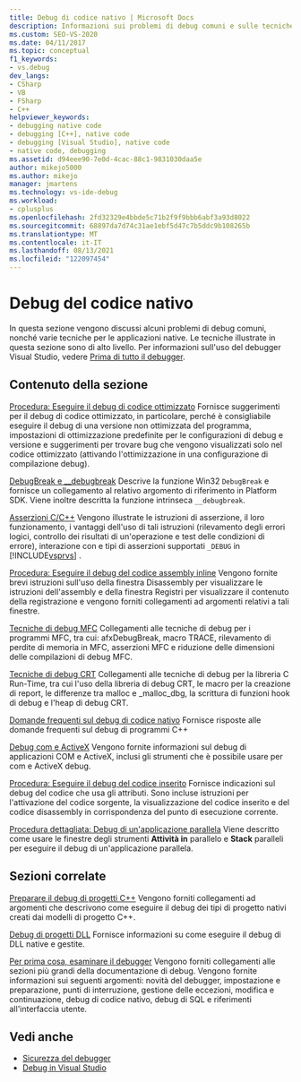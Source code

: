 ```yaml
---
title: Debug di codice nativo | Microsoft Docs
description: Informazioni sui problemi di debug comuni e sulle tecniche di alto livello per le applicazioni native in Visual Studio.
ms.custom: SEO-VS-2020
ms.date: 04/11/2017
ms.topic: conceptual
f1_keywords:
- vs.debug
dev_langs:
- CSharp
- VB
- FSharp
- C++
helpviewer_keywords:
- debugging native code
- debugging [C++], native code
- debugging [Visual Studio], native code
- native code, debugging
ms.assetid: d94eee90-7e0d-4cac-88c1-9831030daa5e
author: mikejo5000
ms.author: mikejo
manager: jmartens
ms.technology: vs-ide-debug
ms.workload:
- cplusplus
ms.openlocfilehash: 2fd32329e4bbde5c71b2f9f9bbb6abf3a93d8022
ms.sourcegitcommit: 68897da7d74c31ae1ebf5d47c7b5ddc9b108265b
ms.translationtype: MT
ms.contentlocale: it-IT
ms.lasthandoff: 08/13/2021
ms.locfileid: "122097454"
---
```

# <a name="debugging-native-code"></a>Debug del codice nativo
In questa sezione vengono discussi alcuni problemi di debug comuni, nonché varie tecniche per le applicazioni native. Le tecniche illustrate in questa sezione sono di alto livello. Per informazioni sull'uso del debugger Visual Studio, vedere [Prima di tutto il debugger](../debugger/debugger-feature-tour.md).

## <a name="in-this-section"></a>Contenuto della sezione
 [Procedura: Eseguire il debug di codice ottimizzato](../debugger/how-to-debug-optimized-code.md) Fornisce suggerimenti per il debug di codice ottimizzato, in particolare, perché è consigliabile eseguire il debug di una versione non ottimizzata del programma, impostazioni di ottimizzazione predefinite per le configurazioni di debug e versione e suggerimenti per trovare bug che vengono visualizzati solo nel codice ottimizzato (attivando l'ottimizzazione in una configurazione di compilazione debug).

 [DebugBreak e __debugbreak](../debugger/debugbreak-and-debugbreak.md) Descrive la funzione Win32 `DebugBreak` e fornisce un collegamento al relativo argomento di riferimento in Platform SDK. Viene inoltre descritta la funzione intrinseca `__debugbreak`.

 [Asserzioni C/C++](../debugger/c-cpp-assertions.md) Vengono illustrate le istruzioni di asserzione, il loro funzionamento, i vantaggi dell'uso di tali istruzioni (rilevamento degli errori logici, controllo dei risultati di un'operazione e test delle condizioni di errore), interazione con e tipi di asserzioni supportati `_DEBUG` in [!INCLUDE[vsprvs](../code-quality/includes/vsprvs_md.md)] .

 [Procedura: Eseguire il debug del codice assembly inline](../debugger/how-to-debug-inline-assembly-code.md) Vengono fornite brevi istruzioni sull'uso della finestra Disassembly per visualizzare le istruzioni dell'assembly e della finestra Registri per visualizzare il contenuto della registrazione e vengono forniti collegamenti ad argomenti relativi a tali finestre.

 [Tecniche di debug MFC](../debugger/mfc-debugging-techniques.md) Collegamenti alle tecniche di debug per i programmi MFC, tra cui: afxDebugBreak, macro TRACE, rilevamento di perdite di memoria in MFC, asserzioni MFC e riduzione delle dimensioni delle compilazioni di debug MFC.

 [Tecniche di debug CRT](../debugger/crt-debugging-techniques.md) Collegamenti alle tecniche di debug per la libreria C Run-Time, tra cui l'uso della libreria di debug CRT, le macro per la creazione di report, le differenze tra malloc e _malloc_dbg, la scrittura di funzioni hook di debug e l'heap di debug CRT.

 [Domande frequenti sul debug di codice nativo](../debugger/debugging-native-code-faqs.md) Fornisce risposte alle domande frequenti sul debug di programmi C++

 [Debug com e ActiveX](../debugger/com-and-activex-debugging.md) Vengono fornite informazioni sul debug di applicazioni COM e ActiveX, inclusi gli strumenti che è possibile usare per com e ActiveX debug.

 [Procedura: Eseguire il debug del codice inserito](../debugger/how-to-debug-injected-code.md) Fornisce indicazioni sul debug del codice che usa gli attributi. Sono incluse istruzioni per l'attivazione del codice sorgente, la visualizzazione del codice inserito e del codice disassembly in corrispondenza del punto di esecuzione corrente.

 [Procedura dettagliata: Debug di un'applicazione parallela](../debugger/walkthrough-debugging-a-parallel-application.md) Viene descritto come usare le finestre degli strumenti **Attività in** parallelo e **Stack** paralleli per eseguire il debug di un'applicazione parallela.

## <a name="related-sections"></a>Sezioni correlate
 [Preparare il debug di progetti C++](../debugger/debugging-preparation-visual-cpp-project-types.md) Vengono forniti collegamenti ad argomenti che descrivono come eseguire il debug dei tipi di progetto nativi creati dai modelli di progetto C++.

 [Debug di progetti DLL](../debugger/debugging-dll-projects.md) Fornisce informazioni su come eseguire il debug di DLL native e gestite.

 [Per prima cosa, esaminare il debugger](../debugger/debugger-feature-tour.md) Vengono forniti collegamenti alle sezioni più grandi della documentazione di debug. Vengono fornite informazioni sui seguenti argomenti: novità del debugger, impostazione e preparazione, punti di interruzione, gestione delle eccezioni, modifica e continuazione, debug di codice nativo, debug di SQL e riferimenti all'interfaccia utente.

## <a name="see-also"></a>Vedi anche

- [Sicurezza del debugger](../debugger/debugger-security.md)
- [Debug in Visual Studio](../debugger/index.yml)